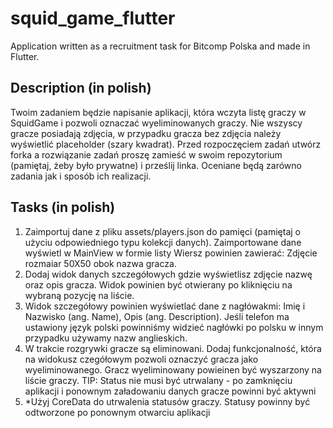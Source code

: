 # squid_game_flutter
Application written as a recruitment task for Bitcomp Polska and made in Flutter.

## Description (in polish)
Twoim zadaniem będzie napisanie aplikacji, która wczyta listę graczy w SquidGame i pozwoli oznaczać wyeliminowanych graczy. Nie wszyscy gracze posiadają zdjęcia, w przypadku gracza bez zdjęcia należy wyświetlić placeholder (szary kwadrat). Przed rozpoczęciem zadań utwórz forka a rozwiązanie zadań proszę zamieść w swoim repozytorium (pamiętaj, żeby było prywatne) i prześlij linka. Oceniane będą zarówno zadania jak i sposób ich realizacji.  

## Tasks (in polish)
 1. Zaimportuj dane z pliku assets/players.json do pamięci (pamiętaj o użyciu odpowiedniego typu kolekcji danych). Zaimportowane dane wyświetl w MainView w formie listy     Wiersz powinien zawierać: Zdjęcie rozmaiar 50X50 obok nazwa gracza.
 2. Dodaj widok danych szczegółowych gdzie wyświetlisz zdjęcie nazwę oraz opis gracza. Widok powinien być otwierany po kliknięciu na wybraną pozycję na liście.
 3. Widok szczegółowy powinien wyświetlać dane z nagłówakmi: Imię i Nazwisko (ang. Name), Opis (ang. Description). Jeśli telefon ma ustawiony język polski powinniśmy widzieć nagłówki po polsku w innym przypadku używamy nazw anglieskich.
 4. W trakcie rozgrywki gracze są eliminowani. Dodaj funkcjonalność, która na widokusz czegółowym pozwoli oznaczyć gracza jako wyeliminowanego. Gracz wyeliminowany powieinen być wyszarzony na liście graczy. TIP: Status nie musi być utrwalany - po zamknięciu aplikacji i ponownym załadowaniu danych gracze powinni być aktywni
 5. *Użyj CoreData do utrwalenia statusów graczy. Statusy powinny być odtworzone po ponownym otwarciu aplikacji
